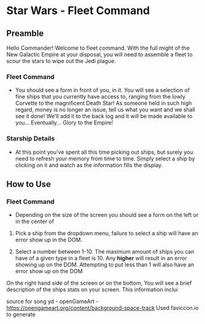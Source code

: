 # Star Wars - Fleet Command

## Preamble
Hello Commander! Welcome to fleet command. With the full might of the New Galactic Empire at your disposal, you will need to assemble a fleet to scour the stars to wipe out the Jedi plague.

### Fleet Command
- You should see a form in front of you, in it. You will see a selection of fine ships that you currently have access to, ranging from the lowly Corvette to the magnificent Death Star! As someone held in such high regard, money is no longer an issue, tell us what you want and we shall see it done! We'll add it to the back log and it will be made available to you... Eventually... Glory to the Empire! 

### Starship Details
- At this point you've spent all this time picking out ships, but surely you need to refresh your memory from time to time. Simply select a ship by clicking on it and watch as the information fills the display.

## How to Use

### Fleet Command

- Depending on the size of the screen you should see a form on the left or in the center of 

1. Pick a ship from the dropdown menu, failure to select a ship will have an error show up in the DOM.

2. Select a number between 1-10. The maximum amount of ships you can have of a given type in a fleet is 10. Any **higher** will result in an error showing up on the DOM. Attempting to put less than 1 will also have an error show up on the DOM

On the right hand side of the screen or on the bottom, You will see a brief description of the ships stats on your screen. This information inclui


source for song yd - openGameArt - https://opengameart.org/content/background-space-track
Used faviccon.io to generate